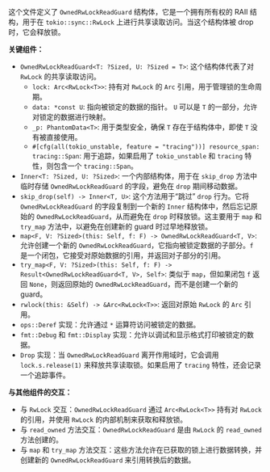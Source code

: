 这个文件定义了 `OwnedRwLockReadGuard` 结构体，它是一个拥有所有权的 RAII 结构，用于在 `tokio::sync::RwLock` 上进行共享读取访问。当这个结构体被 drop 时，它会释放锁。

**关键组件：**

*   `OwnedRwLockReadGuard<T: ?Sized, U: ?Sized = T>`:  这个结构体代表了对 `RwLock` 的共享读取访问。
    *   `lock: Arc<RwLock<T>>`:  持有对 `RwLock` 的 `Arc` 引用，用于管理锁的生命周期。
    *   `data: *const U`:  指向被锁定的数据的指针。 `U` 可以是 `T` 的一部分，允许对锁定的数据进行映射。
    *   `_p: PhantomData<T>`:  用于类型安全，确保 `T` 存在于结构体中，即使 `T` 没有被直接使用。
    *   `#[cfg(all(tokio_unstable, feature = "tracing"))] resource_span: tracing::Span`:  用于追踪，如果启用了 `tokio_unstable` 和 `tracing` 特性，则包含一个 `tracing::Span`。
*   `Inner<T: ?Sized, U: ?Sized>`:  一个内部结构体，用于在 `skip_drop` 方法中临时存储 `OwnedRwLockReadGuard` 的字段，避免在 `drop` 期间移动数据。
*   `skip_drop(self) -> Inner<T, U>`:  这个方法用于“跳过” `drop` 行为。它将 `OwnedRwLockReadGuard` 的字段复制到一个新的 `Inner` 结构体中，然后忘记原始的 `OwnedRwLockReadGuard`，从而避免在 `drop` 时释放锁。这主要用于 `map` 和 `try_map` 方法中，以避免在创建新的 guard 时过早地释放锁。
*   `map<F, V: ?Sized>(this: Self, f: F) -> OwnedRwLockReadGuard<T, V>`:  允许创建一个新的 `OwnedRwLockReadGuard`，它指向被锁定数据的子部分。`f` 是一个闭包，它接受对原始数据的引用，并返回对子部分的引用。
*   `try_map<F, V: ?Sized>(this: Self, f: F) -> Result<OwnedRwLockReadGuard<T, V>, Self>`:  类似于 `map`，但如果闭包 `f` 返回 `None`，则返回原始的 `OwnedRwLockReadGuard`，而不是创建一个新的 guard。
*   `rwlock(this: &Self) -> &Arc<RwLock<T>>`:  返回对原始 `RwLock` 的 `Arc` 引用。
*   `ops::Deref` 实现：允许通过 `*` 运算符访问被锁定的数据。
*   `fmt::Debug` 和 `fmt::Display` 实现：允许以调试和显示格式打印被锁定的数据。
*   `Drop` 实现：当 `OwnedRwLockReadGuard` 离开作用域时，它会调用 `lock.s.release(1)` 来释放共享读取锁。如果启用了 `tracing` 特性，还会记录一个追踪事件。

**与其他组件的交互：**

*   与 `RwLock` 交互：`OwnedRwLockReadGuard` 通过 `Arc<RwLock<T>>` 持有对 `RwLock` 的引用，并使用 `RwLock` 的内部机制来获取和释放锁。
*   与 `read_owned` 方法交互：`OwnedRwLockReadGuard` 是由 `RwLock` 的 `read_owned` 方法创建的。
*   与 `map` 和 `try_map` 方法交互：这些方法允许在已获取的锁上进行数据转换，并创建新的 `OwnedRwLockReadGuard` 来引用转换后的数据。
